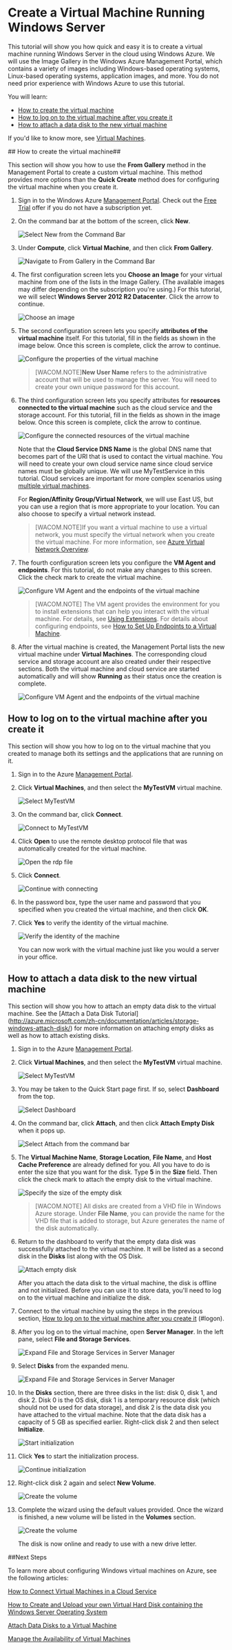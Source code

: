 # Create a Virtual Machine Running Windows Server #

This tutorial will show you how quick and easy it is to create a virtual machine running Windows Server in the cloud using Windows Azure. We will use the Image Gallery in the Windows Azure Management Portal, which contains a variety of images including Windows-based operating systems, Linux-based operating systems, application images, and more. You do not need prior experience with Windows Azure to use this tutorial. 

You will learn:

- [How to create the virtual machine](#createvirtualmachine)
- [How to log on to the virtual machine after you create it](#logon)
- [How to attach a data disk to the new virtual machine](#attachdisk)

If you'd like to know more, see [Virtual Machines](http://go.microsoft.com/fwlink/p/?LinkID=271224).


##<a id="createvirtualmachine"> </a>How to create the virtual machine##

This section will show you how to use the **From Gallery** method in the Management Portal to create a custom virtual machine. This method provides more options than the **Quick Create** method does for configuring the virtual machine when you create it.


1. Sign in to the Windows Azure [Management Portal](http://manage.windowsazure.cn). Check out the [Free Trial](http://www.windowsazure.cn/zh-cn/pricing/free-trial/) offer if you do not have a subscription yet.

2. On the command bar at the bottom of the screen, click **New**.

	![Select New from the Command Bar](./media/CreateVirtualMachineWindowsTutorial/commandbarnew.png)

3. Under **Compute**, click **Virtual Machine**, and then click **From Gallery**.

	![Navigate to From Gallery in the Command Bar](./media/CreateVirtualMachineWindowsTutorial/fromgallery.png)
	
4. The first configuration screen lets you **Choose an Image** for your virtual machine from one of the lists in the Image Gallery. (The available images may differ depending on the subscription you're using.) For this tutorial, we will select **Windows Server 2012 R2 Datacenter**. Click the arrow to continue.

	![Choose an image](./media/CreateVirtualMachineWindowsTutorial/chooseimage.png)

5. The second configuration screen lets you specify **attributes of the virtual machine** itself. For this tutorial, fill in the fields as shown in the image below. Once this screen is complete, click the arrow to continue.

	![Configure the properties of the virtual machine](./media/CreateVirtualMachineWindowsTutorial/vmconfiguration.png)

	>[WACOM.NOTE]**New User Name** refers to the administrative account that will be used to manage the server. You will need to create your own unique password for this account.

6. The third configuration screen lets you specify attributes for **resources connected to the virtual machine** such as the cloud service and the storage account. For this tutorial, fill in the fields as shown in the image below. Once this screen is complete, click the arrow to continue. 

	![Configure the connected resources of the virtual machine](./media/CreateVirtualMachineWindowsTutorial/resourceconfiguration.png)

	Note that the **Cloud Service DNS Name** is the global DNS name that becomes part of the URI that is used to contact the virtual machine. You will need to create your own cloud service name since cloud service names must be globally unique. We will use MyTestService in this tutorial. Cloud services are important for more complex scenarios using [multiple virtual machines](http://azure.microsoft.com/zh-cn/documentation/articles/cloud-services-connect-virtual-machine/).
 
	For **Region/Affinity Group/Virtual Network**, we will use East US, but you can use a region that is more appropriate to your location. You can also choose to specify a virtual network instead.
 
	>[WACOM.NOTE]If you want a virtual machine to use a virtual network, you must specify the virtual network when you create the virtual machine. For more information, see [Azure Virtual Network Overview](http://go.microsoft.com/fwlink/p/?LinkID=294063).

7. The fourth configuration screen lets you configure the **VM Agent and endpoints**. For this tutorial, do not make any changes to this screen. Click the check mark to create the virtual machine.


	![Configure VM Agent and the endpoints of the virtual machine](./media/CreateVirtualMachineWindowsTutorial/endpointconfiguration.png)

	>[WACOM.NOTE] The VM agent provides the environment for you to install extensions that can help you interact with the virtual machine. For details, see [Using Extensions](http://msdn.microsoft.com/zh-cn/library/dn606311.aspx). For details about configuring endpoints, see [How to Set Up Endpoints to a Virtual Machine](http://azure.microsoft.com/zh-cn/documentation/articles/virtual-machines-set-up-endpoints/).
    
8. After the virtual machine is created, the Management Portal lists the new virtual machine under **Virtual Machines**. The corresponding cloud service and storage account are also created under their respective sections. Both the virtual machine and cloud service are started automatically and will show **Running** as their status once the creation is complete. 

	![Configure VM Agent and the endpoints of the virtual machine](./media/CreateVirtualMachineWindowsTutorial/vmcreated.png)

## <a id="logon"> </a>How to log on to the virtual machine after you create it ##

This section will show you how to log on to the virtual machine that you created to manage both its settings and the applications that are running on it.

1. Sign in to the Azure [Management Portal](http://manage.windowsazure.cn).

2. Click **Virtual Machines**, and then select the **MyTestVM** virtual machine.

	![Select MyTestVM](./media/CreateVirtualMachineWindowsTutorial/selectvm.png)

3. On the command bar, click **Connect**.

	![Connect to MyTestVM](./media/CreateVirtualMachineWindowsTutorial/commandbarconnect.png)
	
4. Click **Open** to use the remote desktop protocol file that was automatically created for the virtual machine.

	![Open the rdp file](./media/CreateVirtualMachineWindowsTutorial/openrdp.png)
	
5. Click **Connect**.

	![Continue with connecting](./media/CreateVirtualMachineWindowsTutorial/connectrdc.png)

6. In the password box, type the user name and password that you specified when you created the virtual machine, and then click **OK**.

7. Click **Yes** to verify the identity of the virtual machine.

	![Verify the identity of the machine](./media/CreateVirtualMachineWindowsTutorial/certificate.png)

	You can now work with the virtual machine just like you would a server in your office.

## <a id="attachdisk"> </a>How to attach a data disk to the new virtual machine ##

This section will show you how to attach an empty data disk to the virtual machine. See the [Attach a Data Disk Tutorial] (http://azure.microsoft.com/zh-cn/documentation/articles/storage-windows-attach-disk/) for more information on attaching empty disks as well as how to attach existing disks.

1. Sign in to the Azure [Management Portal](http://manage.windowsazure.cn).

2. Click **Virtual Machines**, and then select the **MyTestVM** virtual machine.

	![Select MyTestVM](./media/CreateVirtualMachineWindowsTutorial/selectvm.png)
	
3. You may be taken to the Quick Start page first. If so, select **Dashboard** from the top.

	![Select Dashboard](./media/CreateVirtualMachineWindowsTutorial/dashboard.png)

4. On the command bar, click **Attach**, and then click **Attach Empty Disk** when it pops up.

	![Select Attach from the command bar](./media/CreateVirtualMachineWindowsTutorial/commandbarattach.png)	

5. The **Virtual Machine Name**, **Storage Location**, **File Name**, and **Host Cache Preference** are already defined for you. All you have to do is enter the size that you want for the disk. Type **5** in the **Size** field. Then click the check mark to attach the empty disk to the virtual machine.

	![Specify the size of the empty disk](./media/CreateVirtualMachineWindowsTutorial/emptydisksize.png)	
	
	>[WACOM.NOTE] All disks are created from a VHD file in Windows Azure storage. Under **File Name**, you can provide the name for the VHD file that is added to storage, but Azure generates the name of the disk automatically.

6. Return to the dashboard to verify that the empty data disk was successfully attached to the virtual machine. It will be listed as a second disk in the **Disks** list along with the OS Disk.

	![Attach empty disk](./media/CreateVirtualMachineWindowsTutorial/disklistwithdatadisk.png)

	After you attach the data disk to the virtual machine, the disk is offline and not initialized. Before you can use it to store data, you'll need to log on to the virtual machine and initialize the disk.

7. Connect to the virtual machine by using the steps in the previous section, [How to log on to the virtual machine after you create it] (#logon).

8. After you log on to the virtual machine, open **Server Manager**. In the left pane, select **File and Storage Services**.

	![Expand File and Storage Services in Server Manager](./media/CreateVirtualMachineWindowsTutorial/fileandstorageservices.png)

9. Select **Disks** from the expanded menu.

	![Expand File and Storage Services in Server Manager](./media/CreateVirtualMachineWindowsTutorial/selectdisks.png)	
	
10. In the **Disks** section, there are three disks in the list: disk 0, disk 1, and disk 2. Disk 0 is the OS disk, disk 1 is a temporary resource disk (which should not be used for data storage), and disk 2 is the data disk you have attached to the virtual machine. Note that the data disk has a capacity of 5 GB as specified earlier. Right-click disk 2 and then select **Initialize**.

	![Start initialization](./media/CreateVirtualMachineWindowsTutorial/initializedisk.png)

11. Click **Yes** to start the initialization process.

	![Continue initialization](./media/CreateVirtualMachineWindowsTutorial/yesinitialize.png)

12. Right-click disk 2 again and select **New Volume**. 

	![Create the volume](./media/CreateVirtualMachineWindowsTutorial/initializediskvolume.png)

13. Complete the wizard using the default values provided. Once the wizard is finished, a new volume will be listed in the **Volumes** section. 

	![Create the volume](./media/CreateVirtualMachineWindowsTutorial/newvolumecreated.png)

	The disk is now online and ready to use with a new drive letter. 
	
##Next Steps 

To learn more about configuring Windows virtual machines on Azure, see the following articles:

[How to Connect Virtual Machines in a Cloud Service](http://azure.microsoft.com/zh-cn/documentation/articles/cloud-services-connect-virtual-machine/)

[How to Create and Upload your own Virtual Hard Disk containing the Windows Server Operating System](http://azure.microsoft.com/zh-cn/documentation/articles/virtual-machines-create-upload-vhd-windows-server/)

[Attach Data Disks to a Virtual Machine](http://azure.microsoft.com/zh-cn/documentation/articles/storage-windows-attach-disk/)

[Manage the Availability of Virtual Machines](http://azure.microsoft.com/zh-cn/documentation/articles/virtual-machines-manage-availability/)

[About virtual machines in Azure]: #virtualmachine
[How to create the virtual machine]: #custommachine
[How to log on to the virtual machine after you create it]: #logon
[How to attach a data disk to the new virtual machine]: #attachdisk
[How to set up communication with the virtual machine]: #endpoints


